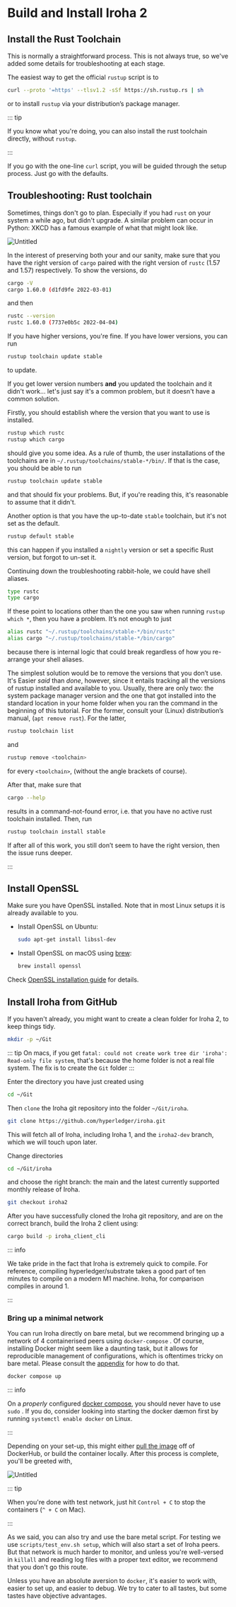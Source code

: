 # Build and Install Iroha 2

## Install the Rust Toolchain

This is normally a straightforward process. This is not always true, so
we've added some details for troubleshooting at each stage.

The easiest way to get the official `rustup` script is to

```bash
curl --proto '=https' --tlsv1.2 -sSf https://sh.rustup.rs | sh
```

or to install `rustup` via your distribution’s package manager.

::: tip

If you know what you're doing, you can also install the rust toolchain
directly, without `rustup`.

:::

If you go with the one-line `curl` script, you will be guided through the
setup process. Just go with the defaults.

## Troubleshooting: Rust toolchain

Sometimes, things don't go to plan. Especially if you had `rust` on your
system a while ago, but didn't upgrade. A similar problem can occur in
Python: XKCD has a famous example of what that might look like.

<div class="flex justify-center">

<!-- FIXME untitled -->

![Untitled](/img/install-troubles.png)

</div>

In the interest of preserving both your and our sanity, make sure that you
have the right version of `cargo` paired with the right version of `rustc`
(1.57 and 1.57) respectively. To show the versions, do

```bash
cargo -V
cargo 1.60.0 (d1fd9fe 2022-03-01)
```

and then

```bash
rustc --version
rustc 1.60.0 (7737e0b5c 2022-04-04)
```

If you have higher versions, you're fine. If you have lower versions, you
can run

```bash
rustup toolchain update stable
```

to update.

If you get lower version numbers **and** you updated the toolchain and it
didn't work… let's just say it's a common problem, but it doesn't have a
common solution.

Firstly, you should establish where the version that you want to use is
installed.

```bash
rustup which rustc
rustup which cargo
```

should give you some idea. As a rule of thumb, the user installations of
the toolchains are in `~/.rustup/toolchains/stable-*/bin/`. If that is the
case, you should be able to run

```bash
rustup toolchain update stable
```

and that should fix your problems. But, if you're reading this, it's
reasonable to assume that it didn't.

Another option is that you have the up-to-date `stable` toolchain, but it's
not set as the default.

```bash
rustup default stable
```

this can happen if you installed a `nightly` version or set a specific Rust
version, but forgot to un-set it.

Continuing down the troubleshooting rabbit-hole, we could have shell
aliases.

```bash
type rustc
type cargo
```

If these point to locations other than the one you saw when running
`rustup which *`, then you have a problem. It’s not enough to just

```bash
alias rustc "~/.rustup/toolchains/stable-*/bin/rustc"
alias cargo "~/.rustup/toolchains/stable-*/bin/cargo"
```

because there is internal logic that could break regardless of how you
re-arrange your shell aliases.

The simplest solution would be to remove the versions that you don’t use.
It's Easier _said_ than _done_, however, since it entails tracking all the
versions of rustup installed and available to you. Usually, there are only
two: the system package manager version and the one that got installed into
the standard location in your home folder when you ran the command in the
beginning of this tutorial. For the former, consult your (Linux)
distribution’s manual, (`apt remove rust`). For the latter,

```bash
rustup toolchain list
```

and

```bash
rustup remove <toolchain>
```

for every `<toolchain>`, (without the angle brackets of course).

After that, make sure that

```bash
cargo --help
```

results in a command-not-found error, i.e. that you have no active rust
toolchain installed. Then, run

```bash
rustup toolchain install stable
```

If after all of this work, you still don’t seem to have the right version,
then the issue runs deeper.

:::

## Install OpenSSL

Make sure you have OpenSSL installed. Note that in most Linux setups it is
already available to you.

- Install OpenSSL on Ubuntu:

  ```bash
  sudo apt-get install libssl-dev
  ```

- Install OpenSSL on macOS using [brew](https://brew.sh/):

  ```bash
  brew install openssl
  ```

Check
[OpenSSL installation guide](https://github.com/openssl/openssl/blob/master/INSTALL.md)
for details.

## Install Iroha from GitHub

If you haven't already, you might want to create a clean folder for Iroha
2, to keep things tidy.

```bash
mkdir -p ~/Git
```

::: tip On macs, if you get
`fatal: could not create work tree dir 'iroha': Read-only file system`,
that's because the home folder is not a real file system. The fix is to
create the `Git` folder :::

Enter the directory you have just created using

```bash
cd ~/Git
```

Then `clone` the Iroha git repository into the folder `~/Git/iroha`.

```bash
git clone https://github.com/hyperledger/iroha.git
```

This will fetch all of Iroha, including Iroha 1, and the `iroha2-dev`
branch, which we will touch upon later.

Change directories

```bash
cd ~/Git/iroha
```

and choose the right branch: the main and the latest currently supported
monthly release of Iroha.

```bash
git checkout iroha2
```

After you have successfully cloned the Iroha git repository, and are on the
correct branch, build the Iroha 2 client using:

```bash
cargo build -p iroha_client_cli
```

::: info

We take pride in the fact that Iroha is extremely quick to compile. For
reference, compiling hyperledger/substrate takes a good part of ten minutes
to compile on a modern M1 machine. Iroha, for comparison compiles in
around 1.

:::

### Bring up a minimal network

You can run Iroha directly on bare metal, but we recommend bringing up a
network of 4 containerised peers using `docker-compose` . Of course,
installing Docker might seem like a daunting task, but it allows for
reproducible management of configurations, which is oftentimes tricky on
bare metal. Please consult the
[appendix](/guide/appendix/running-iroha-on-bare-metal) for how to do that.

```bash
docker compose up
```

::: info

On a _properly_ configured
[docker compose](https://docs.docker.com/engine/install/linux-postinstall/),
you should never have to use `sudo` . If you do, consider looking into
starting the docker dæmon first by running `systemctl enable docker` on
Linux.

:::

Depending on your set-up, this might either
[pull the image](https://hub.docker.com/r/hyperledger/iroha2/tags) off of
DockerHub, or build the container locally. After this process is complete,
you'll be greeted with,

<!-- Please rename file and add an appropriate label to it -->
<!-- TODO maybe use ASCIINEMA here? -->

![Untitled](/img/install-cli.png)

::: tip

When you're done with test network, just hit `Control + C` to stop the
containers (`^ + C` on Mac).

:::

As we said, you can also try and use the bare metal script. For testing we
use `scripts/test_env.sh setup`, which will also start a set of Iroha
peers. But that network is much harder to monitor, and unless you're
well-versed in `killall` and reading log files with a proper text editor,
we recommend that you don't go this route.

Unless you have an absolute aversion to `docker`, it's easier to work with,
easier to set up, and easier to debug. We try to cater to all tastes, but
some tastes have objective advantages.
